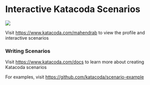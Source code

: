 # Interactive Katacoda Scenarios

[![](http://shields.katacoda.com/katacoda/mahendrab/count.svg)](https://www.katacoda.com/mahendrab "Get your profile on Katacoda.com")

Visit https://www.katacoda.com/mahendrab to view the profile and interactive scenarios

### Writing Scenarios
Visit https://www.katacoda.com/docs to learn more about creating Katacoda scenarios

For examples, visit https://github.com/katacoda/scenario-example
